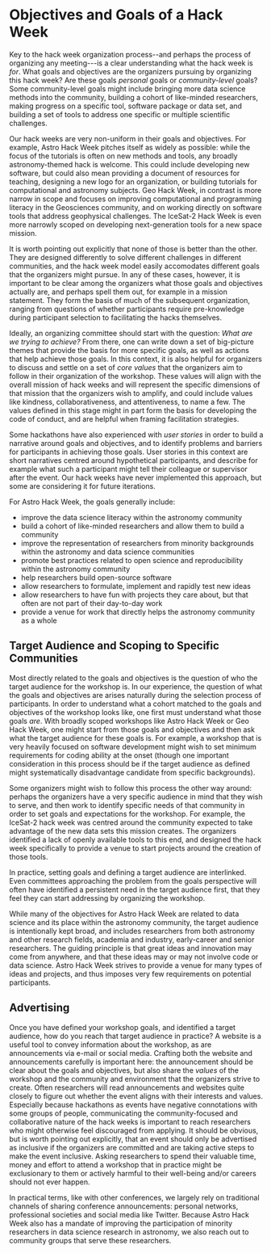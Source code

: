 # Objectives and Goals of a Hack Week

Key to the hack week organization process--and perhaps the process of organizing any meeting---is 
a clear understanding what the hack week is *for*. What goals and objectives are the organizers 
pursuing by organizing this hack week? Are these goals *personal* goals or *community-level* goals? 
Some community-level goals might include bringing more data science methods into the community, 
building a cohort of like-minded researchers, making progress on a specific tool, software package 
or data set, and building a set of tools to address one specific or multiple scientific challenges. 

Our hack weeks are very non-uniform in their goals and objectives. For example, Astro Hack Week 
pitches itself as widely as possible: while the focus of the tutorials is often on new methods and 
tools, any broadly astronomy-themed hack is welcome. This could include developing new software, but 
could also mean providing a document of resources for teaching, designing a new logo for an organization, 
or building tutorials for computational and astronomy subjects. Geo Hack Week, in contrast is more narrow 
in scope and focuses on improving computational and programming literacy in the Geosciences community, and 
on working directly on software tools that address geophysical challenges. The IceSat-2 Hack Week is 
even more narrowly scoped on developing next-generation tools for a new space mission. 

It is worth pointing out explicitly that none of those is better than the other. They are designed 
differently to solve different challenges in different communities, and the hack week model easily 
accomodates different goals that the organizers might pursue. In any of these cases, however, it is 
important to be clear among the organizers what those goals and objectives actually are, and perhaps 
spell them out, for example in a mission statement. They form the basis of much of the subsequent 
organization, ranging from questions of whether participants require pre-knowledge during participant 
selection to facilitating the hacks themselves.

Ideally, an organizing committee should start with the question: *What are we trying to achieve?*
From there, one can write down a set of big-picture themes that provide the basis for more specific 
goals, as well as actions that help achieve those goals. 
In this context, it is also helpful for organizers to discuss and settle on a set of *core values* that 
the organizers aim to follow in their organization of the workshop. 
These values will align with the overall mission of hack weeks and will represent the specific 
dimensions of that mission that the organizers wish to amplify, and could include values like kindness, 
collaborativeness, and attentiveness, to name a few. The values defined in this stage might in part form 
the basis for developing the code of conduct, and are helpful when framing facilitation strategies.


Some hackathons have also experienced with *user stories* in order to build a narrative around goals 
and objectives, and to identify problems and barriers for participants in achieving those goals.
User stories in this context are short narratives centred around hypothetical participants, and describe 
for example what such a participant might tell their colleague or supervisor after the event. 
Our hack weeks have never implemented this approach, but some are considering it for future iterations.

For Astro Hack Week, the goals generally include:

* improve the data science literacy within the astronomy community
* build a cohort of like-minded researchers and allow them to build a community
* improve the representation of researchers from minority backgrounds within the astronomy and data science communities
* promote best practices related to open science and reproducibility within the astronomy community
* help researchers build open-source software
* allow researchers to formulate, implement and rapidly test new ideas
* allow researchers to have fun with projects they care about, but that often are not part of their day-to-day work
* provide a venue for work that directly helps the astronomy community as a whole

## Target Audience and Scoping to Specific Communities

Most directly related to the goals and objectives is the question of who the target audience for the 
workshop is. In our experience, the question of what the goals and objectives are arises naturally 
during the selection process of participants. In order to understand what a cohort matched to the 
goals and objectives of the workshop looks like, one first must understand what those goals *are*. 
With broadly scoped workshops like Astro Hack Week or Geo Hack Week, one might start from those goals 
and objectives and then ask what the target audience for these goals is. For example, a workshop that 
is very heavily focused on software development might wish to set minimum requirements for coding ability 
at the onset (though one important consideration in this process should be if the target audience as defined might 
systematically disadvantage candidate from specific backgrounds).

Some organizers might wish to follow this process the other way around: perhaps the organizers have a very 
specific audience in mind that they wish to serve, and then work to identify specific needs of that community 
in order to set goals and expectations for the workshop. For example, the IceSat-2 hack week was centred around 
the community expected to take advantage of the new data sets this mission creates. The organizers identified 
a lack of openly available tools to this end, and designed the hack week specifically to provide a venue to 
start projects around the creation of those tools. 

In practice, setting goals and defining a target audience are interlinked. Even committees approaching the 
problem from the goals perspective will often have identified a persistent need in the target audience first, 
that they feel they can start addressing by organizing the workshop.

While many of the objectives for Astro Hack Week are related to data science and its place within the 
astronomy community, the target audience is intentionally kept broad, and includes researchers from both 
astronomy and other research fields, academia and industry, early-career and senior researchers. The 
guiding principle is that great ideas and innovation may come from anywhere, and that these ideas may 
or may not involve code or data science. Astro Hack Week strives to provide a venue for many types of 
ideas and projects, and thus imposes very few requirements on potential participants.

## Advertising

Once you have defined your workshop goals, and identified a target audience, how do you reach that target 
audience in practice? A website is a useful tool to convey information about the workshop, as are announcements 
via e-mail or social media. Crafting both the website and announcements carefully is important here: the 
announcement should be clear about the goals and objectives, but also share the *values* of the workshop and 
the community and environment that the organizers strive to create. Often researchers will read announcements 
and websites quite closely to figure out whether the event aligns with their interests and values. 
Especially because hackathons as events have negative connotations with some groups of people, communicating 
the community-focused and collaborative nature of the hack weeks is important to reach researchers who might 
otherwise feel discouraged from applying.
It should be obvious, but is worth pointing out explicitly, that an event should only be advertised as inclusive 
if the organizers are committed and are taking active steps to make the event inclusive. Asking researchers to 
spend their valuable time, money and effort to attend a workshop that in practice might be exclusionary to them 
or actively harmful to their well-being and/or careers should not ever happen.

In practical terms, like with other conferences, we largely rely on traditional channels 
of sharing conference announcements: personal networks, professional societies and social media like Twitter.
Because Astro Hack Week also has a mandate of improving the participation of minority researchers in data 
science research in astronomy, we also reach out to community groups that serve these researchers. 




